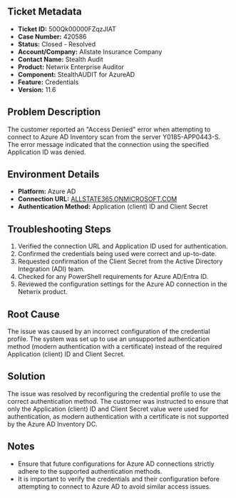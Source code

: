 ## Ticket Metadata
- **Ticket ID:** 500Qk00000FZqzJIAT
- **Case Number:** 420586
- **Status:** Closed - Resolved
- **Account/Company:** Allstate Insurance Company
- **Contact Name:** Stealth Audit
- **Product:** Netwrix Enterprise Auditor
- **Component:** StealthAUDIT for AzureAD
- **Feature:** Credentials
- **Version:** 11.6

## Problem Description
The customer reported an "Access Denied" error when attempting to connect to Azure AD Inventory scan from the server Y0185-APP0443-S. The error message indicated that the connection using the specified Application ID was denied.

## Environment Details
- **Platform:** Azure AD
- **Connection URL:** [ALLSTATE365.ONMICROSOFT.COM](https://ALLSTATE365.ONMICROSOFT.COM)
- **Authentication Method:** Application (client) ID and Client Secret

## Troubleshooting Steps
1. Verified the connection URL and Application ID used for authentication.
2. Confirmed the credentials being used were correct and up-to-date.
3. Requested confirmation of the Client Secret from the Active Directory Integration (ADI) team.
4. Checked for any PowerShell requirements for Azure AD/Entra ID.
5. Reviewed the configuration settings for the Azure AD connection in the Netwrix product.

## Root Cause
The issue was caused by an incorrect configuration of the credential profile. The system was set up to use an unsupported authentication method (modern authentication with a certificate) instead of the required Application (client) ID and Client Secret.

## Solution
The issue was resolved by reconfiguring the credential profile to use the correct authentication method. The customer was instructed to ensure that only the Application (client) ID and Client Secret value were used for authentication, as modern authentication with a certificate is not supported by the Azure AD Inventory DC.

## Notes
- Ensure that future configurations for Azure AD connections strictly adhere to the supported authentication methods.
- It is important to verify the credentials and their configuration before attempting to connect to Azure AD to avoid similar access issues.